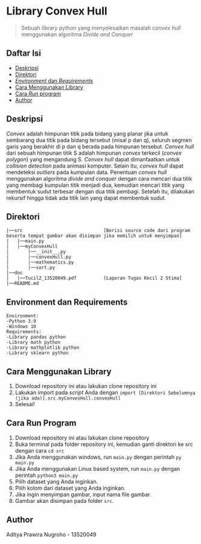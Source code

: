 # Library Convex Hull

> Sebuah library python yang menyelesaikan masalah _convex hull_ menggunakan algoritma _Divide and Conquer_

## Daftar Isi
- [Deskripsi](#deskripsi)
- [Direktori](#direktori)
- [_Environment_ dan _Requirements_](#environment-dan-requirements)
- [Cara Menggunakan Library](#cara-menggunakan-library)
- [Cara _Run_ program](#cara-run-program)
- [Author](#author)

## Deskripsi
_Convex_ adalah himpunan titik pada bidang yang planar jika untuk sembarang dua titik pada bidang tersebut 
(misal p dan q), seluruh segmen garis yang berakhir di p dan q berada pada himpunan tersebut. _Convex hull_ dari sebuah
himpunan titik S adalah himpunan _convex_ terkecil (_convex polygon_) yang mengandung S. _Convex hull_ dapat
dimanfaatkan untuk _collision detection_ pada animasi komputer. Selain itu, _convex hull_ dapat mendeteksi _outliers_
pada kumpulan data. Penentuan _convex hull_ menggunakan algoritma _divide and conquer_ dengan cara mencari dua titik
yang membagi kumpulan titik menjadi dua, kemudian mencari titik yang membentuk sudut terbesar dengan dua titik pembagi. 
Setelah itu, dilakukan rekursif hingga tidak ada titik lain yang dapat membentuk sudut.

## Direktori
```
|──src                              [Berisi source code dari program beserta tempat gambar akan disimpan jika memilih untuk menyimpan]
|   |──main.py
|   |──myConvexHull
|       |──__init__.py
|       |──convexHull.py
|       |──mathematics.py
|       |──sort.py
|──doc
|   |──Tucil2_13520049.pdf          [Laporan Tugas Kecil 2 Stima]
|──README.md
```

## Environment dan Requirements
```
Environment:
-Python 3.9
-Windows 10
Requirements:
-Library pandas python
-Library math python
-Library mathplotlib python
-Library sklearn python
```

## Cara Menggunakan Library
1. Download repository ini atau lakukan clone repository ini 
3. Lakukan import pada _script_ Anda dengan `import [Direktori Sebelumnya (jika ada)].src.myConvexHull.convexHull`
4. Selesai!

## Cara Run Program
1. Download repository ini atau lakukan clone repository
2. Buka terminal pada folder repository ini, kemudian ganti direktori ke src dengan cara `cd src`
3. Jika Anda menggunakan windows, run `main.py` dengan perintah `py main.py`
4. Jika Anda menggunakan Linux based system, run `main.py` dengan perintah `python3 main.py`
5. Pilih dataset yang Anda inginkan.
6. Pilih kolom dari dataset yang Anda inginkan.
7. Jika ingin menyimpan gambar, input nama file gambar.
8. Gambar akan disimpan pada folder `src`.

## Author
Aditya Prawira Nugroho - 13520049
